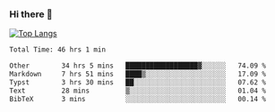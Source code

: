 ### Hi there 👋

[![Top Langs](https://github-readme-stats.vercel.app/api/top-langs/?username=Lslightly&layout=compact)](https://github.com/anuraghazra/github-readme-stats)

<!--START_SECTION:waka-->

```txt
Total Time: 46 hrs 1 min

Other        34 hrs 5 mins   ██████████████████▓░░░░░░   74.09 %
Markdown     7 hrs 51 mins   ████▒░░░░░░░░░░░░░░░░░░░░   17.09 %
Typst        3 hrs 30 mins   ██░░░░░░░░░░░░░░░░░░░░░░░   07.62 %
Text         28 mins         ▒░░░░░░░░░░░░░░░░░░░░░░░░   01.04 %
BibTeX       3 mins          ░░░░░░░░░░░░░░░░░░░░░░░░░   00.14 %
```

<!--END_SECTION:waka-->

